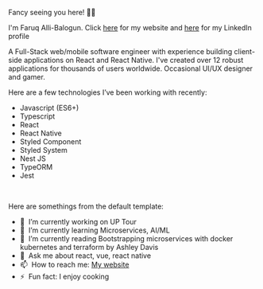 <p>Fancy seeing you here! 👋🏽</p>

<p>I'm Faruq Alli-Balogun. Click <a href="https://faruuko.sten.agency">here</a> for my website and <a href="https://ng.linkedin.com/in/faruuko/">here</a> for my LinkedIn profile  </p>

<p>A Full-Stack web/mobile software engineer with experience building client-side applications on React and React Native. I've created over 12 robust applications for thousands of users worldwide. Occasional UI/UX designer and gamer.</P>

<p>Here are a few technologies I’ve been working with recently:</p>

<ul>
  <li>Javascript (ES6+)</li>
  <li>Typescript</li>
  <li>React</li>
  <li>React Native</li>
  <li>Styled Component</li>
  <li>Styled System</li>
  <li>Nest JS</li>
  <li>TypeORM</li>
  <li>Jest</li>
</ul>

</br>

<p>Here are somethings from the default template:</p>

<ul>
  <li>🔭&nbsp;&nbsp;I’m currently working on UP Tour</li>
  <li>🌱&nbsp;&nbsp;I’m currently learning Microservices, AI/ML</li>
  <li>📖&nbsp;&nbsp;I’m currently reading Bootstrapping microservices with docker kubernetes and terraform by Ashley Davis</li>
  <li>💬&nbsp;&nbsp;Ask me about react, vue, react native</li>
  <li>📫&nbsp;&nbsp;How to reach me: <a href="https://faruuko.sten.agency">My website</a></li>
  <li>⚡&nbsp;&nbsp;Fun fact: I enjoy cooking</li>
</ul>

<!--
### Hi there 👋
**faruuko/faruuko** is a ✨ _special_ ✨ repository because its `README.md` (this file) appears on your GitHub profile.

Here are some ideas to get you started:

- 🔭 I’m currently working on ...
- 🌱 I’m currently learning ...
- 👯 I’m looking to collaborate on ...
- 🤔 I’m looking for help with ...
- 💬 Ask me about ...
- 📫 How to reach me: ...
- 😄 Pronouns: ...
- ⚡ Fun fact: ...
-->
